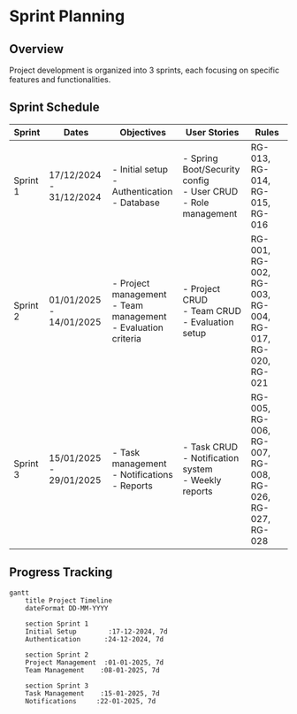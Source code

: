 # Sprint Planning

## Overview

Project development is organized into 3 sprints, each focusing on specific features and functionalities.

## Sprint Schedule

| Sprint | Dates | Objectives | User Stories | Rules |
|--------|-------|------------|--------------|--------|
| Sprint 1 | 17/12/2024 - 31/12/2024 | - Initial setup<br>- Authentication<br>- Database | - Spring Boot/Security config<br>- User CRUD<br>- Role management | RG-013, RG-014, RG-015, RG-016 |
| Sprint 2 | 01/01/2025 - 14/01/2025 | - Project management<br>- Team management<br>- Evaluation criteria | - Project CRUD<br>- Team CRUD<br>- Evaluation setup | RG-001, RG-002, RG-003, RG-004, RG-017, RG-020, RG-021 |
| Sprint 3 | 15/01/2025 - 29/01/2025 | - Task management<br>- Notifications<br>- Reports | - Task CRUD<br>- Notification system<br>- Weekly reports | RG-005, RG-006, RG-007, RG-008, RG-026, RG-027, RG-028 |

## Progress Tracking

```mermaid
gantt
    title Project Timeline
    dateFormat DD-MM-YYYY
    
    section Sprint 1
    Initial Setup        :17-12-2024, 7d
    Authentication      :24-12-2024, 7d
    
    section Sprint 2
    Project Management  :01-01-2025, 7d
    Team Management    :08-01-2025, 7d
    
    section Sprint 3
    Task Management    :15-01-2025, 7d
    Notifications     :22-01-2025, 7d
```